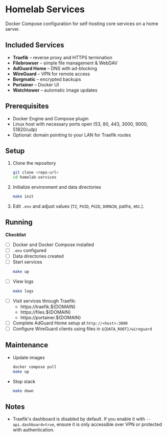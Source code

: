 # Homelab Services

Docker Compose configuration for self-hosting core services on a home server.

## Included Services
- **Traefik** – reverse proxy and HTTPS termination
- **Filebrowser** – simple file management & WebDAV
- **AdGuard Home** – DNS with ad-blocking
- **WireGuard** – VPN for remote access
- **Borgmatic** – encrypted backups
- **Portainer** – Docker UI
- **Watchtower** – automatic image updates

## Prerequisites
- Docker Engine and Compose plugin
- Linux host with necessary ports open (53, 80, 443, 3000, 9000, 51820/udp)
- Optional: domain pointing to your LAN for Traefik routes

## Setup
1. Clone the repository
   ```bash
   git clone <repo-url>
   cd homelab-services
   ```
2. Initialize environment and data directories
   ```bash
   make init
   ```
3. Edit `.env` and adjust values (`TZ`, `PUID`, `PGID`, `DOMAIN`, paths, etc.).

## Running

**Checklist**

- [ ] Docker and Docker Compose installed
- [ ] `.env` configured
- [ ] Data directories created
- [ ] Start services
  ```bash
  make up
  ```
- [ ] View logs
  ```bash
  make logs
  ```
- [ ] Visit services through Traefik:
  - https://traefik.${DOMAIN}
  - https://files.${DOMAIN}
  - https://portainer.${DOMAIN}
- [ ] Complete AdGuard Home setup at `http://<host>:3000`
- [ ] Configure WireGuard clients using files in `${DATA_ROOT}/wireguard`

## Maintenance
- Update images
  ```bash
  docker compose pull
  make up
  ```
- Stop stack
  ```bash
  make down
  ```

## Notes
- Traefik's dashboard is disabled by default. If you enable it with `--api.dashboard=true`, ensure it is only accessible over VPN or protected with authentication.

